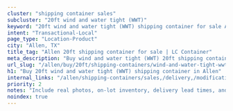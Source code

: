 ```yaml
---
cluster: "shipping container sales"
subcluster: "20ft wind and water tight (WWT)"
keyword: "20ft wind and water tight (WWT) shipping container for sale Allen, TX"
intent: "Transactional-Local"
page_type: "Location-Product"
city: "Allen, TX"
title_tag: "Allen 20ft shipping container for sale | LC Container"
meta_description: "Buy wind and water tight (WWT) 20ft shipping container sale with local delivery in Allen, TX. LC Container — local Since 2003. Request a fast quote today."
url_slug: "/allen/buy/20ft/shipping-containers/wind-and-water-tight-wwt"
h1: "Buy 20ft wind and water tight (WWT) shipping container in Allen"
internal_links: "/allen/shipping-containers/sales,/delivery,/modifications"
priority: 2
notes: "Include real photos, on-lot inventory, delivery lead times, and financing info."
noindex: true
---
```


<!-- TODO: Add unique city/inventory copy, images, and internal links here. -->
